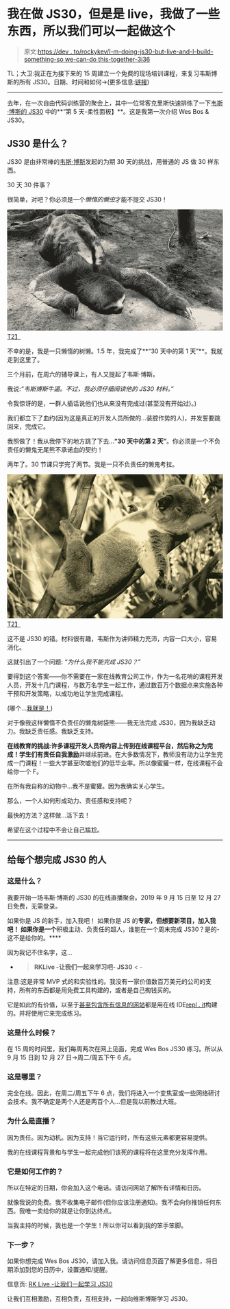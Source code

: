 # 我在做 JS30，但是是 live，我做了一些东西，所以我们可以一起做这个

> 原文:[https://dev . to/rockykev/I-m-doing-js30-but-live-and-I-build-something-so we-can-do this-together-3i36](https://dev.to/rockykev/i-m-doing-js30-but-live-and-i-built-something-so-we-can-do-this-together-3i36)

TL；大卫:我正在为接下来的 15 周建立一个免费的现场培训课程，来复习韦斯博斯的所有 JS30。日期、时间和如何->(更多信息:[链接](https://rk-live-lets-learn-it-together-js30.rockykev.repl.co))

* * *

去年，在一次自由代码训练营的聚会上，其中一位常客克里斯快速排练了一下[韦斯·博斯的 JS30](https://javascript30.com/) 中的**“第 5 天-柔性面板】**。这是我第一次介绍 Wes Bos & JS30。

## JS30 是什么？

JS30 是由非常棒的[韦斯·博斯](https://wesbos.com/)发起的为期 30 天的挑战，用普通的 JS 做 30 样东西。

30 天 30 件事？

很简单，对吧？你必须是一个*懒惰的懒虫*才能不提交 JS30！

[![alt text](img/db4e16bf09939657967fc78819e59d29.png "A lazy sloth, doing lazy sloth things.")T2】](https://res.cloudinary.com/practicaldev/image/fetch/s--g-1oZ0Pg--/c_limit%2Cf_auto%2Cfl_progressive%2Cq_auto%2Cw_880/https://i.imgur.com/hMYuXXq.jpg)

不幸的是，我是一只懒惰的树懒。1.5 年，我完成了**“30 天中的第 1 天”**。我就走到这里了。

三个月前，在周六的辅导课上，有人又提起了韦斯·博斯。

我说:*“韦斯博斯牛逼。不过，我必须仔细阅读他的 JS30 材料。”*

令我惊讶的是，一群人插话说他们也从来没有完成过(甚至没有开始过)。)

我们都立下了血约(因为这是真正的开发人员所做的...装腔作势的人)，并发誓要跳回来，完成它。

我照做了！我从我停下的地方跳了下去...**“30 天中的第 2 天”**。你必须是一个不负责任的懒鬼无尾熊不承诺血的契约！

两年了。30 节课只学完了两节。我是一只不负责任的懒鬼考拉。

[![alt text](img/553d723796ed7eb2b730364077b3aa0b.png "A lazy koala, doing lazy koala things.")T2】](https://res.cloudinary.com/practicaldev/image/fetch/s--s38MdB9p--/c_limit%2Cf_auto%2Cfl_progressive%2Cq_auto%2Cw_880/https://i.imgur.com/reMRFnV.png)

这不是 JS30 的错。材料很有趣，韦斯作为讲师精力充沛，内容一口大小，容易消化。

这就引出了一个问题:
*“为什么我不能完成 JS30？”*

要得到这个答案——你不需要在一家在线教育公司工作，作为一名花哨的课程开发人员，开发十几门课程，与数万名学生一起工作，通过数百万个数据点来实施各种干预和开发策略，以成功地让学生完成课程。

(哪个...[我就是！](https://rockykev.com/prior-jobs/#courses))

对于像我这样懒惰不负责任的懒鬼树袋熊——我无法完成 JS30，因为我缺乏动力。我缺乏责任感。我缺乏支持。

**在线教育的挑战:**许多课程开发人员将内容上传到在线课程平台，然后称之为完成！学生们有责任**自我激励**并继续前进。在大多数情况下，教师没有动力让学生完成一门课程！一些大学甚至吹嘘他们的低毕业率。所以像蜜獾一样，在线课程不会给你一个 F。

在所有我自称的动物中...我不是蜜獾。因为我确实关心学生。

那么，一个人如何形成动力、责任感和支持呢？

最快的方法？这样做...活下去！

希望在这个过程中不会让自己尴尬。

* * *

## [](#for-everyone-who-wants-to-complete-js30)给每个想完成 JS30 的人

### [](#what-is-this)这是什么？

我要开始一场韦斯·博斯的 JS30 的在线直播聚会。2019 年 9 月 15 日至 12 月 27 日免费，无需登录。

如果你是 JS 的新手，加入我吧！
如果你是 JS 的**专家，但想要新项目，加入我吧！
如果你是一个**积极主动、负责任的超人，谁能在一个周末完成 JS30？是的-这不是给你的。****

因为我记不住名字，这...

- > **RKLive -让我们一起来学习吧- JS30** < -

注意:这是非常 MVP 式的和实验性的。我没有一家价值数百万美元的公司的支持，所有的东西都是用免费工具构建的，或者是自己掏钱买的。

它是如此的有价值，以至于[甚至包含所有信息的网站](https://rk-live-lets-learn-it-together-js30.rockykev.repl.co/)都是用在线 IDE[repl . it](https://repl.it/)构建的。并将使用它来完成练习。

### [](#when-is-this)这是什么时候？

在 15 周的时间里，我们每周两次在网上见面，完成 Wes Bos JS30 练习。所以从 9 月 15 日到 12 月 27 日->周二/周五下午 6 点。

### [](#where-is-this)这是哪里？

完全在线。因此，在周二/周五下午 6 点，我们将进入一个变焦室或一些网络研讨会技术。我不确定是两个人还是两百个人...但是我以前教过大班。

### [](#why-is-it-live)为什么是直播？

因为责任。因为动机。因为支持！当它运行时，所有这些元素都更容易提供。

我的在线课程背景和与学生一起完成他们该死的课程将在这里充分发挥作用。

### [](#how-does-it-work)它是如何工作的？

所以在特定的日期，你会加入这个电话。请访问网站了解所有详情和日历。

就像我说的免费。我不收集电子邮件(但你应该注册通知)。我不会向你推销任何东西。我唯一卖给你的就是让你到达终点。

当我主持的时候，我也是一个学生！所以你可以看到我的笨手笨脚。

### [](#next-steps)下一步？

如果你想完成 Wes Bos JS30，请加入我。请访问信息页面了解更多信息，将日期添加到您的日历中，设置通知/提醒。

信息页: [RK Live -让我们一起学习 JS30](https://rk-live-lets-learn-it-together-js30.rockykev.repl.co/)

让我们互相激励，互相负责，互相支持，一起向维斯博斯学习 JS30。